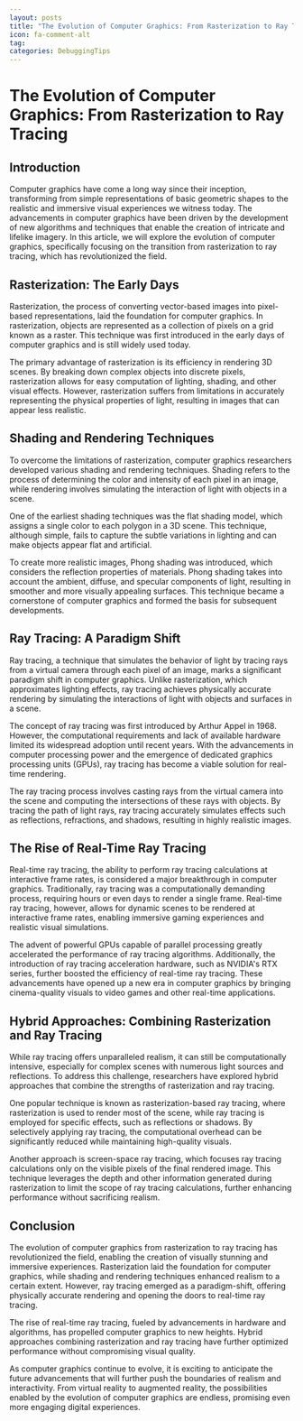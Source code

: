 ```yaml
---
layout: posts
title: "The Evolution of Computer Graphics: From Rasterization to Ray Tracing"
icon: fa-comment-alt
tag:      
categories: DebuggingTips
---
```



# The Evolution of Computer Graphics: From Rasterization to Ray Tracing

## Introduction

Computer graphics have come a long way since their inception, transforming from simple representations of basic geometric shapes to the realistic and immersive visual experiences we witness today. The advancements in computer graphics have been driven by the development of new algorithms and techniques that enable the creation of intricate and lifelike imagery. In this article, we will explore the evolution of computer graphics, specifically focusing on the transition from rasterization to ray tracing, which has revolutionized the field.

## Rasterization: The Early Days

Rasterization, the process of converting vector-based images into pixel-based representations, laid the foundation for computer graphics. In rasterization, objects are represented as a collection of pixels on a grid known as a raster. This technique was first introduced in the early days of computer graphics and is still widely used today.

The primary advantage of rasterization is its efficiency in rendering 3D scenes. By breaking down complex objects into discrete pixels, rasterization allows for easy computation of lighting, shading, and other visual effects. However, rasterization suffers from limitations in accurately representing the physical properties of light, resulting in images that can appear less realistic.

## Shading and Rendering Techniques

To overcome the limitations of rasterization, computer graphics researchers developed various shading and rendering techniques. Shading refers to the process of determining the color and intensity of each pixel in an image, while rendering involves simulating the interaction of light with objects in a scene.

One of the earliest shading techniques was the flat shading model, which assigns a single color to each polygon in a 3D scene. This technique, although simple, fails to capture the subtle variations in lighting and can make objects appear flat and artificial.

To create more realistic images, Phong shading was introduced, which considers the reflection properties of materials. Phong shading takes into account the ambient, diffuse, and specular components of light, resulting in smoother and more visually appealing surfaces. This technique became a cornerstone of computer graphics and formed the basis for subsequent developments.

## Ray Tracing: A Paradigm Shift

Ray tracing, a technique that simulates the behavior of light by tracing rays from a virtual camera through each pixel of an image, marks a significant paradigm shift in computer graphics. Unlike rasterization, which approximates lighting effects, ray tracing achieves physically accurate rendering by simulating the interactions of light with objects and surfaces in a scene.

The concept of ray tracing was first introduced by Arthur Appel in 1968. However, the computational requirements and lack of available hardware limited its widespread adoption until recent years. With the advancements in computer processing power and the emergence of dedicated graphics processing units (GPUs), ray tracing has become a viable solution for real-time rendering.

The ray tracing process involves casting rays from the virtual camera into the scene and computing the intersections of these rays with objects. By tracing the path of light rays, ray tracing accurately simulates effects such as reflections, refractions, and shadows, resulting in highly realistic images.

## The Rise of Real-Time Ray Tracing

Real-time ray tracing, the ability to perform ray tracing calculations at interactive frame rates, is considered a major breakthrough in computer graphics. Traditionally, ray tracing was a computationally demanding process, requiring hours or even days to render a single frame. Real-time ray tracing, however, allows for dynamic scenes to be rendered at interactive frame rates, enabling immersive gaming experiences and realistic visual simulations.

The advent of powerful GPUs capable of parallel processing greatly accelerated the performance of ray tracing algorithms. Additionally, the introduction of ray tracing acceleration hardware, such as NVIDIA's RTX series, further boosted the efficiency of real-time ray tracing. These advancements have opened up a new era in computer graphics by bringing cinema-quality visuals to video games and other real-time applications.

## Hybrid Approaches: Combining Rasterization and Ray Tracing

While ray tracing offers unparalleled realism, it can still be computationally intensive, especially for complex scenes with numerous light sources and reflections. To address this challenge, researchers have explored hybrid approaches that combine the strengths of rasterization and ray tracing.

One popular technique is known as rasterization-based ray tracing, where rasterization is used to render most of the scene, while ray tracing is employed for specific effects, such as reflections or shadows. By selectively applying ray tracing, the computational overhead can be significantly reduced while maintaining high-quality visuals.

Another approach is screen-space ray tracing, which focuses ray tracing calculations only on the visible pixels of the final rendered image. This technique leverages the depth and other information generated during rasterization to limit the scope of ray tracing calculations, further enhancing performance without sacrificing realism.

## Conclusion

The evolution of computer graphics from rasterization to ray tracing has revolutionized the field, enabling the creation of visually stunning and immersive experiences. Rasterization laid the foundation for computer graphics, while shading and rendering techniques enhanced realism to a certain extent. However, ray tracing emerged as a paradigm-shift, offering physically accurate rendering and opening the doors to real-time ray tracing.

The rise of real-time ray tracing, fueled by advancements in hardware and algorithms, has propelled computer graphics to new heights. Hybrid approaches combining rasterization and ray tracing have further optimized performance without compromising visual quality.

As computer graphics continue to evolve, it is exciting to anticipate the future advancements that will further push the boundaries of realism and interactivity. From virtual reality to augmented reality, the possibilities enabled by the evolution of computer graphics are endless, promising even more engaging digital experiences.